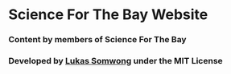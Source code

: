 # Science For The Bay Website

### Content by members of Science For The Bay
### Developed by [Lukas Somwong](https://github.com/ItsJustLukas78) under the MIT License
